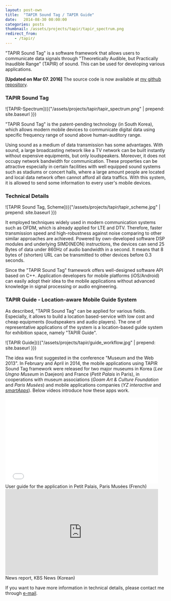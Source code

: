 ```yaml
---
layout: post-own
title:  "TAPIR Sound Tag / TAPIR Guide"
date:   2014-08-30 00:00:00
categories: posts
thumbnail: /assets/projects/tapir/tapir_spectrum.png
redirect_from:
    - /tapir/
---
```


"TAPIR Sound Tag" is a software framework that allows users to communicate data signals through "Theoretically Audible, but Practically Inaudible Range" (TAPIR) of sound. This can be used for developing various applications. 

<!-- more -->

**[Updated on Mar 07. 2016]**
The source code is now available at [my github repository](https://github.com/haven04/tapir).

### TAPIR Sound Tag

![TAPIR-Spectrum]({{"/assets/projects/tapir/tapir_spectrum.png" | prepend: site.baseurl }})

"TAPIR Sound Tag" is the patent-pending technology (in South Korea), which allows modern mobile devices to communicate digital data using specific frequency range of sound above human-auditory range.

Using sound as a medium of data transmission has some advantages. With sound, a large broadcasting network like a TV network can be built instantly without expensive equipments, but only loudspeakers. Moreover, it does not occupy network bandwidth for communication. These properties can be attractive especially in certain facilities with well equipped sound systems such as stadiums or concert halls, where a large amount people are located and local data network often cannot afford all data traffics. With this system, it is allowed to send some information to every user's mobile devices.

### Technical Details
![TAPIR Sound Tag, Scheme]({{"/assets/projects/tapir/tapir_scheme.jpg" | prepend: site.baseurl }})

It employed techniques widely used in modern communication systems such as OFDM, which is already applied for LTE and DTV. Therefore, faster transmission speed and high-robustness against noise comparing to other similar approaches are achieved. Powered by own-developed software DSP modules and underlying SIMD(NEON) instructions, the devices can send 25 Bytes of data under 860Hz of audio bandwidth in a second. It means that 8 bytes of (shorten) URL can be transmitted to other devices before 0.3 seconds. 

Since the "TAPIR Sound Tag" framework offers well-designed software API based on C++. Application developers for mobile platforms (iOS/Android) can easily adopt their idea to the mobile applications without advanced knowledge in signal processing or audio engineering.

### TAPIR Guide - Location-aware Mobile Guide System

As described, "TAPIR Sound Tag" can be applied for various fields. Especially, it allows to build a location based-service with low cost and cheap equipments (loudspeakers and audio players). The one of representative applications of the system is a location-based guide system for exhibition space, namely "TAPIR Guide".

![TAPIR Guide]({{"/assets/projects/tapir/guide_workflow.jpg" | prepend: site.baseurl }})

The idea was first suggested in the conference "Museum and the Web 2013". In February and April in 2014, the mobile applications using TAPIR Sound Tag framework were released for two major museums in Korea (*Lee Ungno Museum* in Daejeon) and France (*Petit Palais* in Paris), in cooperations with museum associations (*Goam Art & Culture Foundation* and *Paris Musées*) and mobile applications companies (*YZ interactive* and [*smartApps*](http://smartapps.fr/)). Below videos introduce how these apps work.

<div class="post-video">
<iframe frameborder="0" width="480" height="270" style="align:center" src="//www.dailymotion.com/embed/video/x218ddd" allowfullscreen></iframe>
User guide for the application in Petit Palais, Paris Musées (French)
</div>

<div class="post-video">
<iframe width="480" height="270" src="https://www.youtube.com/embed/OM8yIDJfM-o" frameborder="0" allowfullscreen></iframe>
News report, KBS News (Korean)
</div>


If you want to have more information in technical details, please contact me through [e-mail](mailto:haven04@gmail.com).